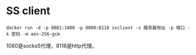 # SS client

```
docker run -d -p 8081:1080 -p 8080:8118 ssclient -s 服务器地址 -p 端口 -k 密码 -m aes-256-gcm
```

1080是socks5代理，8118是http代理。
